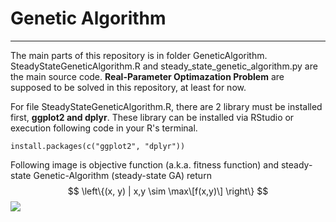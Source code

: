 # Genetic Algorithm
___

The main parts of this repository is in folder GeneticAlgorithm. SteadyStateGeneticAlgorithm.R and steady_state_genetic_algorithm.py are the main source code. **Real-Parameter Optimazation Problem** are supposed to be solved in this repository, at least for now.

For file SteadyStateGeneticAlgorithm.R, there are 2 library must be installed first, **ggplot2 and dplyr**. These library can be installed via RStudio or execution following code in your R's terminal.
```{r}
install.packages(c("ggplot2", "dplyr"))
```
Following image is objective function (a.k.a. fitness function) and  steady-state Genetic-Algorithm (steady-state GA) return 
$$
\left\{(x, y) | x,y \sim \max\[f(x,y)\] \right\}
$$
![](www/standardnormaldistribution.png)
